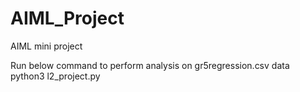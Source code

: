 # AIML_Project
AIML mini project 

Run below command to perform analysis on gr5regression.csv data 
python3 l2_project.py

